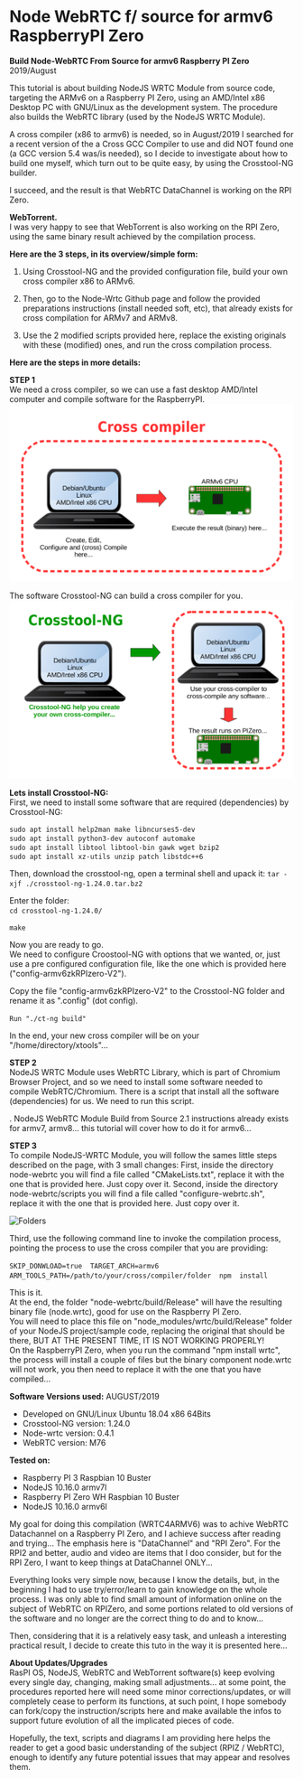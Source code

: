 # Node WebRTC f/ source for armv6 RaspberryPI Zero
**Build Node-WebRTC From Source for armv6 Raspberry PI Zero**
2019/August

This tutorial is about building NodeJS WRTC Module from source code, targeting the ARMv6 on a Raspberry PI Zero, using an AMD/Intel x86 Desktop PC with GNU/Linux as the development system.
The procedure also builds the WebRTC library (used by the NodeJS WRTC Module).

A cross compiler (x86 to armv6) is needed, so in August/2019 I searched for a recent version of the a Cross GCC Compiler to use and did NOT found one (a GCC version 5.4 was/is needed), so I decide to investigate about how to build one myself, which turn out to be quite easy, by using the Crosstool-NG builder.

I succeed, and the result is that WebRTC DataChannel is working on the RPI Zero.

**WebTorrent.**  
I was very happy to see that WebTorrent is also working on the RPI Zero, using the same binary result achieved by the compilation process.


**Here are the 3 steps, in its overview/simple form:**

1) Using Crosstool-NG and the provided configuration file, build your own cross compiler x86 to ARMv6.

2) Then, go to the Node-Wrtc Github page and follow the provided preparations instructions (install needed soft, etc), that already exists for cross compilation for ARMv7 and ARMv8.

3) Use the 2 modified scripts provided here, replace the existing originals with these (modified) ones, and run the cross compilation process.


**Here are the steps in more details:**  

**STEP 1**  
We need a cross compiler, so we can use a fast desktop AMD/Intel computer and compile software for the RaspberryPI.  
![](img/cross-compiler-001.png)

The software Crosstool-NG can build a cross compiler for you.  
![](img/cross-compiler-002.png)

**Lets install Crosstool-NG:**  
First, we need to install some software that are required (dependencies) by Crosstool-NG:  
```sudo apt install gcc g++ gperf bison flex texinfo  
sudo apt install help2man make libncurses5-dev  
sudo apt install python3-dev autoconf automake  
sudo apt install libtool libtool-bin gawk wget bzip2  
sudo apt install xz-utils unzip patch libstdc++6  
```

Then, download the crosstool-ng, open a terminal shell and upack it:
```tar -xjf ./crosstool-ng-1.24.0.tar.bz2```

Enter the folder:  
```cd crosstool-ng-1.24.0/```  

```./configure  --enable-local
make
```

Now you are ready to go.  
We need to configure Croostool-NG with options that we wanted, or, just use a pre configured configuration file, like the one which is provided here ("config-armv6zkRPIzero-V2").  

Copy the file "config-armv6zkRPIzero-V2" to the Crosstool-NG folder and rename it as ".config" (dot config).  

```Run "./ct-ng build"```

In the end, your new cross compiler will be on your "/home/directory/xtools"...


**STEP 2**  
NodeJS WRTC Module uses WebRTC Library, which is part of Chromium Browser Project, and so we need to install some software needed to compile WebRTC/Chromium. There is a script that install all the software (dependencies) for us. We need to run this script.

. NodeJS WebRTC Module Build from Source
2.1 instructions already exists for armv7, armv8... this tutorial will cover how to do it for armv6...

**STEP 3**  
To compile NodeJS-WRTC Module, you will follow the sames little steps described on the page, with 3 small changes:
First, inside the directory node-webrtc you will find a file called "CMakeLists.txt", replace it with the one that is provided here. Just copy over it.
Second, inside the directory node-webrtc/scripts you will find a file called "configure-webrtc.sh", replace it with the one that is provided here. Just copy over it.

![Folders](https://raw.githubusercontent.com/t2age/webrtcarmv6/master/img/file-folders.jpg)

Third, use the following command line to invoke the compilation process, pointing the process to use the cross compiler that you are providing:

```SKIP_DONWLOAD=true  TARGET_ARCH=armv6  ARM_TOOLS_PATH=/path/to/your/cross/compiler/folder  npm  install```

This is it.  
At the end, the folder "node-webrtc/build/Release" will have the resulting binary file (node.wrtc), good for use on the Raspberry PI Zero.  
You will need to place this file on "node_modules/wrtc/build/Release" folder of your NodeJS project/sample code, replacing the original that should be there, BUT AT THE PRESENT TIME, IT IS NOT WORKING PROPERLY!  
On the RaspberryPI Zero, when you run the command "npm install wrtc", the process will install a couple of files but the binary component node.wrtc will not work, you then need to replace it with the one that you have compiled...  


**Software Versions used:**
AUGUST/2019
- Developed on GNU/Linux Ubuntu 18.04 x86 64Bits
- Crosstool-NG version: 1.24.0
- Node-wrtc version: 0.4.1
- WebRTC version: M76  

**Tested on:**
- Raspberry PI 3 Raspbian 10 Buster
- NodeJS 10.16.0 armv7l
- Raspberry PI Zero WH Raspbian 10 Buster
- NodeJS 10.16.0 armv6l  


My goal for doing this compilation (WRTC4ARMV6) was to achive WebRTC Datachannel on a Raspberry PI Zero, and I achieve success after reading and trying...
The emphasis here is "DataChannel" and "RPI Zero".
For the RPI2 and better, audio and video are items that I doo consider, but for the RPI Zero, I want to keep things at DataChannel ONLY...  

Everything looks very simple now, because I know the details, but, in the beginning I had to use try/error/learn to gain knowledge on the whole process. I was only able to find small amount of information online on the subject of WebRTC on RPIZero, and some portions related to old versions of the software and no longer are the correct thing to do and to know... 

Then, considering that it is a relatively easy task, and unleash a interesting practical result, I decide to create this tuto in the way it is presented here...  

**About Updates/Upgrades**  
RasPI OS, NodeJS, WebRTC and WebTorrent software(s) keep evolving every single day, changing, making small adjustments... at some point, the procedures reported here will need some minor corrections/updates, or will completely cease to perform its functions, at such point, I hope somebody can fork/copy the instruction/scripts here and make available the infos to support future evolution of all the implicated pieces of code.

Hopefully, the text, scripts and diagrams I am providing here helps the reader to get a good basic understanding of the subject (RPIZ / WebRTC), enough to identify any future potential issues that may appear and resolves them.

